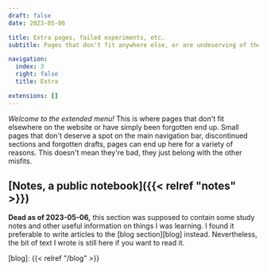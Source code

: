 ```yaml
---
draft: false
date: 2023-05-06

title: Extra pages, failed experiments, etc.
subtitle: Pages that don't fit anywhere else, or are undeserving of the spotlight

navigation:
  index: 3
  right: false
  title: Extra

extensions: []
---
```


_Welcome to the extended menu!_ This is where pages that don't fit elsewhere on
the website or have simply been forgotten end up. Small pages that don't deserve
a spot on the main navigation bar, discontinued sections and forgotten drafts,
pages can end up here for a variety of reasons. This doesn't mean they're bad,
they just belong with the other misfits.

## [Notes, a public notebook]({{< relref "notes" >}})

**Dead as of 2023-05-06,** this section was supposed to contain some study notes
and other useful information on things I was learning. I found it preferable to
write articles to the [blog section][blog] instead. Nevertheless, the bit of
text I wrote is still here if you want to read it.

[blog]: {{< relref "/blog" >}}
